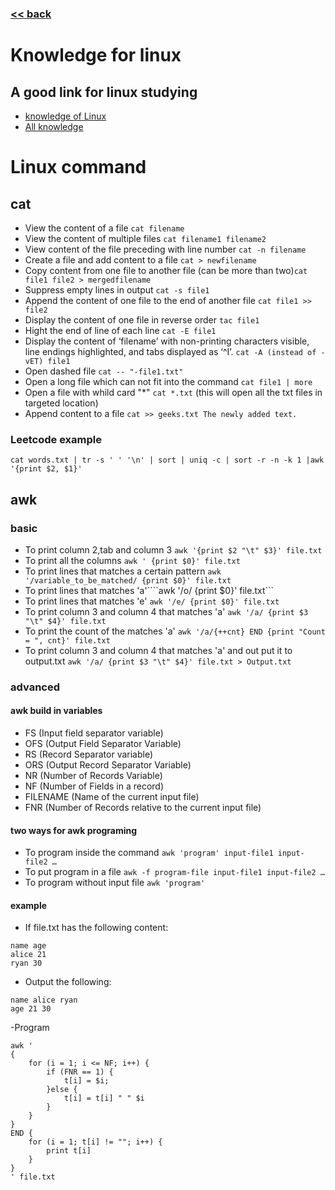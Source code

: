 ###  [<< back](./index.md)
# Knowledge for linux

## A good link for linux studying 
- [knowledge of Linux](https://linux265.com/course/)
- [All knowledge](https://www.geeksforgeeks.org/)

# Linux command
## cat
- View the content of a file ```cat filename```
- View the content of multiple files ```cat filename1 filename2```
- View content of the file preceding with line number ```cat -n filename```
- Create a file and add content to a file  ```cat > newfilename```
- Copy content from one file to another file (can be more than two)```cat file1 file2 > mergedfilename```
- Suppress empty lines in output ```cat -s file1```
- Append the content of one file to the end of another file ```cat file1 >> file2```
- Display the content of one file in reverse order ```tac file1```
- Hight the end of line of each line ```cat -E file1```
- Display the content of ‘filename’ with non-printing characters visible, line endings highlighted, and tabs displayed as ‘^I’. ```cat -A (instead of -vET) file1```
- Open dashed file ```cat -- "-file1.txt"```
- Open a long file which can not fit into the command ```cat file1 | more```
- Open a file with whild card "*" ```cat *.txt``` (this will open all the txt files in targeted location)
- Append content to a file ```cat >> geeks.txt The newly added text.```
### Leetcode example
```cat words.txt | tr -s ' ' '\n' | sort | uniq -c | sort -r -n -k 1 |awk '{print $2, $1}'```
## awk 
### basic
- To print column 2,tab and column 3 ```awk '{print $2 "\t" $3}' file.txt```
- To print all the columns ```awk ' {print $0}' file.txt```
- To print lines that matches a certain pattern ```awk '/variable_to_be_matched/ {print $0}' file.txt```
- To print lines that matches 'a'````awk '/o/ {print $0}' file.txt```
- To print lines that matches 'e' ```awk '/e/ {print $0}' file.txt```
- To print column 3 and column 4 that matches 'a' ```awk '/a/ {print $3 "\t" $4}' file.txt```
- To print the count of the matches 'a' ```awk '/a/{++cnt} END {print "Count = ", cnt}' file.txt```
- To print column 3 and column 4 that matches 'a' and out put it to output.txt ```awk '/a/ {print $3 "\t" $4}' file.txt > Output.txt```
### advanced
#### awk build in variables
- FS  (Input field separator variable)
- OFS (Output Field Separator Variable) 
- RS  (Record Separator variable)
- ORS (Output Record Separator Variable)
- NR  (Number of Records Variable)
- NF  (Number of Fields in a record)
- FILENAME  (Name of the current input file)
- FNR (Number of Records relative to the current input file)
#### two ways for awk programing
- To program inside the command ```awk 'program' input-file1 input-file2 …```
- To put program in a file ```awk -f program-file input-file1 input-file2 …```
- To program without input file ```awk 'program'```
#### example
- If file.txt has the following content:

```
name age
alice 21
ryan 30
```

- Output the following:

```
name alice ryan
age 21 30
```

-Program

```
awk '
{
    for (i = 1; i <= NF; i++) {
        if (FNR == 1) {
            t[i] = $i;
        }else {
            t[i] = t[i] " " $i
        }
    }
}
END {
    for (i = 1; t[i] != ""; i++) {
        print t[i]
    }
}
' file.txt
```
